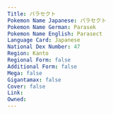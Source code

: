 ```yaml
---
﻿Title: パラセクト
Pokemon Name Japanese: パラセクト
Pokemon Name German: Parasek
Pokemon Name English: Parasect
Language Card: Japanese
National Dex Number: 47
Region: Kanto
Regional Form: false
Additional Form: false
Mega: false
Gigantamax: false
Cover: false
Link: 
Owned: 
---
```

